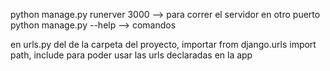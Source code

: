 python manage.py runerver 3000 --> para correr el servidor en otro puerto
python manage.py --help --> comandos

en urls.py del de la carpeta del proyecto, importar from django.urls import path, include para poder usar las urls
declaradas en la app
